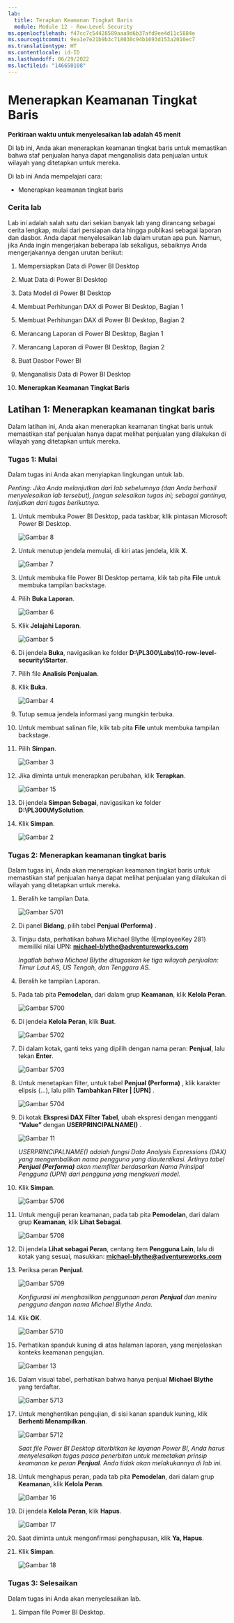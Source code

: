 ```yaml
---
lab:
  title: Terapkan Keamanan Tingkat Baris
  module: Module 12 - Row-Level Security
ms.openlocfilehash: f47cc7c54428589aaa9d6b37afd9ee4d11c5884e
ms.sourcegitcommit: 9ea1e7e21b9b3c718030c94b1693d153a2010ec7
ms.translationtype: HT
ms.contentlocale: id-ID
ms.lasthandoff: 06/29/2022
ms.locfileid: "146650108"
---
```

# <a name="enforce-row-level-security"></a>**Menerapkan Keamanan Tingkat Baris**

**Perkiraan waktu untuk menyelesaikan lab adalah 45 menit**

Di lab ini, Anda akan menerapkan keamanan tingkat baris untuk memastikan bahwa staf penjualan hanya dapat menganalisis data penjualan untuk wilayah yang ditetapkan untuk mereka.

Di lab ini Anda mempelajari cara:


- Menerapkan keamanan tingkat baris

### <a name="lab-story"></a>**Cerita lab**

Lab ini adalah salah satu dari sekian banyak lab yang dirancang sebagai cerita lengkap, mulai dari persiapan data hingga publikasi sebagai laporan dan dasbor. Anda dapat menyelesaikan lab dalam urutan apa pun. Namun, jika Anda ingin mengerjakan beberapa lab sekaligus, sebaiknya Anda mengerjakannya dengan urutan berikut:

1. Mempersiapkan Data di Power BI Desktop

2. Muat Data di Power BI Desktop

3. Data Model di Power BI Desktop

5. Membuat Perhitungan DAX di Power BI Desktop, Bagian 1

6. Membuat Perhitungan DAX di Power BI Desktop, Bagian 2

7. Merancang Laporan di Power BI Desktop, Bagian 1

8. Merancang Laporan di Power BI Desktop, Bagian 2

9. Buat Dasbor Power BI

10. Menganalisis Data di Power BI Desktop

11. **Menerapkan Keamanan Tingkat Baris**

## <a name="exercise-1-enforce-row-level-security"></a>**Latihan 1: Menerapkan keamanan tingkat baris**

Dalam latihan ini, Anda akan menerapkan keamanan tingkat baris untuk memastikan staf penjualan hanya dapat melihat penjualan yang dilakukan di wilayah yang ditetapkan untuk mereka.

### <a name="task-1-get-started"></a>**Tugas 1: Mulai**

Dalam tugas ini Anda akan menyiapkan lingkungan untuk lab.

*Penting: Jika Anda melanjutkan dari lab sebelumnya (dan Anda berhasil menyelesaikan lab tersebut), jangan selesaikan tugas ini; sebagai gantinya, lanjutkan dari tugas berikutnya.*

1. Untuk membuka Power BI Desktop, pada taskbar, klik pintasan Microsoft Power BI Desktop.

    ![Gambar 8](Linked_image_Files/04-configure-data-model-in-power-bi-desktop-advanced_image1.png)

1. Untuk menutup jendela memulai, di kiri atas jendela, klik **X**.

    ![Gambar 7](Linked_image_Files/04-configure-data-model-in-power-bi-desktop-advanced_image2.png)

1. Untuk membuka file Power BI Desktop pertama, klik tab pita **File** untuk membuka tampilan backstage.

1. Pilih **Buka Laporan**.

    ![Gambar 6](Linked_image_Files/04-configure-data-model-in-power-bi-desktop-advanced_image3.png)

1. Klik **Jelajahi Laporan**.

    ![Gambar 5](Linked_image_Files/04-configure-data-model-in-power-bi-desktop-advanced_image4.png)

1. Di jendela **Buka**, navigasikan ke folder **D:\PL300\Labs\10-row-level-security\Starter**.

1. Pilih file **Analisis Penjualan**.

1. Klik **Buka**.

    ![Gambar 4](Linked_image_Files/04-configure-data-model-in-power-bi-desktop-advanced_image5.png)

1. Tutup semua jendela informasi yang mungkin terbuka.

1. Untuk membuat salinan file, klik tab pita **File** untuk membuka tampilan backstage.

1. Pilih **Simpan**.

    ![Gambar 3](Linked_image_Files/04-configure-data-model-in-power-bi-desktop-advanced_image6.png)

1. Jika diminta untuk menerapkan perubahan, klik **Terapkan**.

    ![Gambar 15](Linked_image_Files/04-configure-data-model-in-power-bi-desktop-advanced_image7.png)

1. Di jendela **Simpan Sebagai**, navigasikan ke folder **D:\PL300\MySolution**.

1. Klik **Simpan**.

    ![Gambar 2](Linked_image_Files/04-configure-data-model-in-power-bi-desktop-advanced_image8.png)

### <a name="task-2-enforce-row-level-security"></a>**Tugas 2: Menerapkan keamanan tingkat baris**

Dalam tugas ini, Anda akan menerapkan keamanan tingkat baris untuk memastikan staf penjualan hanya dapat melihat penjualan yang dilakukan di wilayah yang ditetapkan untuk mereka.

1. Beralih ke tampilan Data.

    ![Gambar 5701](Linked_image_Files/04-configure-data-model-in-power-bi-desktop-advanced_image20.png)

2. Di panel **Bidang**, pilih tabel **Penjual (Performa)** .

3. Tinjau data, perhatikan bahwa Michael Blythe (EmployeeKey 281) memiliki nilai UPN: **michael-blythe@adventureworks.com**

    *Ingatlah bahwa Michael Blythe ditugaskan ke tiga wilayah penjualan: Timur Laut AS, US Tengah, dan Tenggara AS.*

4. Beralih ke tampilan Laporan.

5. Pada tab pita **Pemodelan**, dari dalam grup **Keamanan**, klik **Kelola Peran**.

    ![Gambar 5700](Linked_image_Files/04-configure-data-model-in-power-bi-desktop-advanced_image21.png)

6. Di jendela **Kelola Peran**, klik **Buat**.

    ![Gambar 5702](Linked_image_Files/04-configure-data-model-in-power-bi-desktop-advanced_image22.png)

7. Di dalam kotak, ganti teks yang dipilih dengan nama peran: **Penjual**, lalu tekan **Enter**.

    ![Gambar 5703](Linked_image_Files/04-configure-data-model-in-power-bi-desktop-advanced_image23.png)

8. Untuk menetapkan filter, untuk tabel **Penjual (Performa)** , klik karakter elipsis (…), lalu pilih **Tambahkan Filter \| [UPN]** .

    ![Gambar 5704](Linked_image_Files/04-configure-data-model-in-power-bi-desktop-advanced_image24.png)

9. Di kotak **Ekspresi DAX Filter Tabel**, ubah ekspresi dengan mengganti **“Value”** dengan **USERPRINCIPALNAME()** .

    ![Gambar 11](Linked_image_Files/04-configure-data-model-in-power-bi-desktop-advanced_image25.png)

    *USERPRINCIPALNAME() adalah fungsi Data Analysis Expressions (DAX) yang mengembalikan nama pengguna yang diautentikasi. Artinya tabel **Penjual (Performa)** akan memfilter berdasarkan Nama Prinsipal Pengguna (UPN) dari pengguna yang mengkueri model.*

10. Klik **Simpan**.

    ![Gambar 5706](Linked_image_Files/04-configure-data-model-in-power-bi-desktop-advanced_image26.png)

11. Untuk menguji peran keamanan, pada tab pita **Pemodelan**, dari dalam grup **Keamanan**, klik **Lihat Sebagai**.

    ![Gambar 5708](Linked_image_Files/04-configure-data-model-in-power-bi-desktop-advanced_image27.png)

12. Di jendela **Lihat sebagai Peran**, centang item **Pengguna Lain**, lalu di kotak yang sesuai, masukkan: **michael-blythe@adventureworks.com**

13. Periksa peran **Penjual**.

    ![Gambar 5709](Linked_image_Files/04-configure-data-model-in-power-bi-desktop-advanced_image28.png)

    *Konfigurasi ini menghasilkan penggunaan peran **Penjual** dan meniru pengguna dengan nama Michael Blythe Anda.*

14. Klik **OK**.

    ![Gambar 5710](Linked_image_Files/04-configure-data-model-in-power-bi-desktop-advanced_image29.png)

15. Perhatikan spanduk kuning di atas halaman laporan, yang menjelaskan konteks keamanan pengujian.

    ![Gambar 13](Linked_image_Files/04-configure-data-model-in-power-bi-desktop-advanced_image30.png)

16. Dalam visual tabel, perhatikan bahwa hanya penjual **Michael Blythe** yang terdaftar.

    ![Gambar 5713](Linked_image_Files/04-configure-data-model-in-power-bi-desktop-advanced_image31.png)

17. Untuk menghentikan pengujian, di sisi kanan spanduk kuning, klik **Berhenti Menampilkan**.

    ![Gambar 5712](Linked_image_Files/04-configure-data-model-in-power-bi-desktop-advanced_image32.png)

    *Saat file Power BI Desktop diterbitkan ke layanan Power BI, Anda harus menyelesaikan tugas pasca penerbitan untuk memetakan prinsip keamanan ke peran **Penjual**. Anda tidak akan melakukannya di lab ini.*

18. Untuk menghapus peran, pada tab pita **Pemodelan**, dari dalam grup **Keamanan**, klik **Kelola Peran**.

    ![Gambar 16](Linked_image_Files/04-configure-data-model-in-power-bi-desktop-advanced_image33.png)

19. Di jendela **Kelola Peran**, klik **Hapus**.

    ![Gambar 17](Linked_image_Files/04-configure-data-model-in-power-bi-desktop-advanced_image34.png)

20. Saat diminta untuk mengonfirmasi penghapusan, klik **Ya, Hapus**.

21. Klik **Simpan**.

    ![Gambar 18](Linked_image_Files/04-configure-data-model-in-power-bi-desktop-advanced_image35.png)

### <a name="task-3-finish-up"></a>**Tugas 3: Selesaikan**

Dalam tugas ini Anda akan menyelesaikan lab.

1. Simpan file Power BI Desktop.
